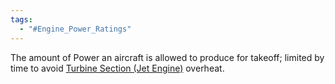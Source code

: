 ```yaml
---
tags:
  - "#Engine_Power_Ratings"
---
```

The amount of Power an aircraft is allowed to produce for takeoff; limited by time to avoid [Turbine Section (Jet Engine)](./Turbine%20Section%20(Jet%20Engine).md) overheat.